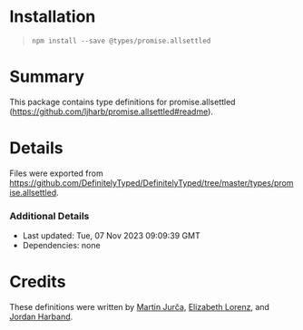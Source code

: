 # Installation
> `npm install --save @types/promise.allsettled`

# Summary
This package contains type definitions for promise.allsettled (https://github.com/ljharb/promise.allsettled#readme).

# Details
Files were exported from https://github.com/DefinitelyTyped/DefinitelyTyped/tree/master/types/promise.allsettled.

### Additional Details
 * Last updated: Tue, 07 Nov 2023 09:09:39 GMT
 * Dependencies: none

# Credits
These definitions were written by [Martin Jurča](https://github.com/jurca), [Elizabeth Lorenz](https://github.com/kisaraofpern), and [Jordan Harband](https://github.com/ljharb).
